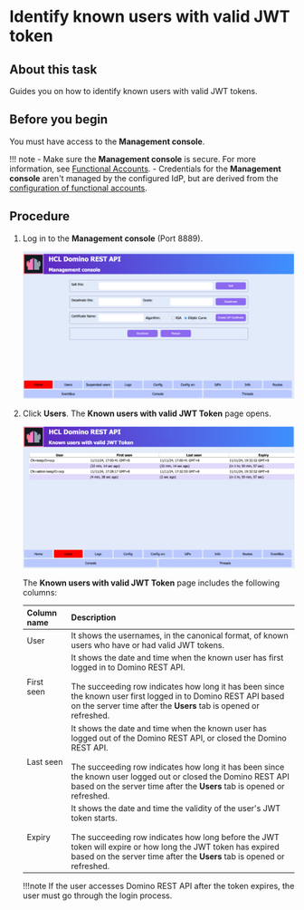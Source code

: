 # Identify known users with valid JWT token

## About this task

Guides you on how to identify known users with valid JWT tokens. 

## Before you begin

You must have access to the **Management console**.

!!! note
     - Make sure the **Management console** is secure. For more information, see [Functional Accounts](../../references/functionalUsers.md).
     - Credentials for the **Management console** aren't managed by the configured IdP, but are derived from the [configuration of functional accounts](../../references/functionalUsers.md).

## Procedure

1. Log in to the **Management console** (Port 8889).
   
    ![Management console](../../assets/images/mngmntconsole.png)

2. Click **Users**. The **Known users with valid JWT Token** page opens. 

    ![Known users with valid JWT Token page](../../assets/images/mcuser1.png)

    The **Known users with valid JWT Token** page includes the following columns:
    
    |Column name     |Description|
    |:---|:---|
    |User|It shows the usernames, in the canonical format, of known users who have or had valid JWT tokens.|
    |First seen|It shows the date and time when the known user has first logged in to Domino REST API.</br></br>The succeeding row indicates how long it has been since the known user first logged in to Domino REST API based on the server time after the **Users** tab is opened or refreshed.|
    |Last seen|It shows the date and time when the known user has logged out of the Domino REST API, or closed the Domino REST API.</br></br>The succeeding row indicates how long it has been since the known user logged out or closed the Domino REST API based on the server time after the **Users** tab is opened or refreshed.|
    |Expiry|It shows the date and time the validity of the user's JWT token starts.</br></br>The succeeding row indicates how long before the JWT token will expire or how long the JWT token has expired based on the server time after the **Users** tab is opened or refreshed.|

    !!!note
        If the user accesses Domino REST API after the token expires, the user must go through the login process.
